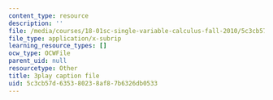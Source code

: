 ```yaml
---
content_type: resource
description: ''
file: /media/courses/18-01sc-single-variable-calculus-fall-2010/5c3cb57d635380238af87b6326db0533_4sTKcvYMNxk.srt
file_type: application/x-subrip
learning_resource_types: []
ocw_type: OCWFile
parent_uid: null
resourcetype: Other
title: 3play caption file
uid: 5c3cb57d-6353-8023-8af8-7b6326db0533
---
```

